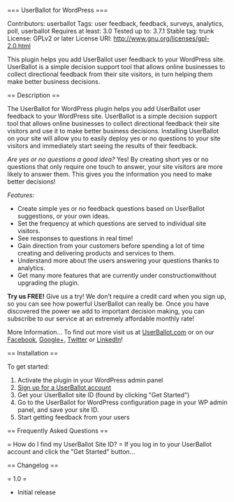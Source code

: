 === UserBallot for WordPress ===

Contributors: userballot
Tags: user feedback, feedback, surveys, analytics, poll, userballot
Requires at least: 3.0
Tested up to: 3.7.1
Stable tag: trunk
License: GPLv2 or later
License URI: http://www.gnu.org/licenses/gpl-2.0.html

This plugin helps you add UserBallot user feedback to your  WordPress site. UserBallot is a simple decision support tool that allows online businesses to collect directional feedback from their site visitors, in turn helping them make better business decisions.

== Description ==

The UserBallot for WordPress plugin helps you add UserBallot user feedback to your WordPress site. UserBallot is a simple decision support tool that allows online businesses to collect directional feedback their site visitors and use it to make better business decisions.  Installing UserBallot on your site will allow you to easily deploy yes or no questions to your site visitors and immediately start seeing the results of their feedback.

*Are yes or no questions a good idea?*
Yes! By creating short yes or no questions that only require one touch to answer, your site visitors are more likely to answer them. This gives you the information you need to make better decisions!

*Features:*

* Create simple yes or no feedback questions based on UserBallot suggestions, or your own ideas.
* Set the frequency at which questions are served to individual site visitors.
* See responses to questions in real time!
* Gain direction from your customers before spending a lot of time creating and delivering products and services to them.
* Understand more about the users answering your questions thanks to analytics.
* Get many more features that are currently under constructionwithout upgrading the plugin.

**Try us FREE!**
Give us a try! We don’t require a credit card when you sign up, so you can see how powerful  UserBallot can really be.  Once you have discovered the power we add to important decision making, you can subscribe to our service at an extremely affordable monthly rate!

More Information…
To find out more visit us at [UserBallot.com](http://www.userballot.com) or on our [Facebook](https://www.facebook.com/pages/UserBallot/587625811299982), [Google+](https://plus.google.com/u/0/100033594081784228442/posts), [Twitter](https://twitter.com/UserBallot) or [LinkedIn](http://www.linkedin.com/company/userballot)!

== Installation ==

To get started:

1) Activate the plugin in your WordPress admin panel
2) [Sign up for a UserBallot account](https://app.userballot.com/#/signup)
3) Get your UserBallot site ID (found by clicking "Get Started")
4) Go to the UserBallot for WordPress configuration page in your WP admin panel, and save your site ID.
5) Start getting feedback from your users

== Frequently Asked Questions ==

= How do I find my UserBallot Site ID? =
If you log in to your UserBallot account and click the "Get Started" button...


== Changelog ==

= 1.0 =
* Initial release
